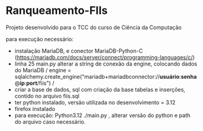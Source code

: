# Ranqueamento-FIIs
Projeto desenvolvido para o TCC do curso de Ciência da Computação

para execução necessário: 

- instalação MariaDB, e conector MariaDB-Python-C (https://mariadb.com/docs/server/connect/programming-languages/c/)
- linha 25 main.py alterar a string de conexão da engine, colocando dados do MariaDB  / engine = sqlalchemy.create_engine("mariadb+mariadbconnector://**usuário**:**senha**@**ip**:**port**/fiis") /
- criar a base de dados, sql com criação da base tabelas e inserções, contido no arquivo fiis.sql
- ter python instalado, versão utilizada no desenvolvimento = 3.12
- firefox instalado
- para execução: Python3.12 ./main.py , alterar versão do python e path do arquivo caso necessário.
